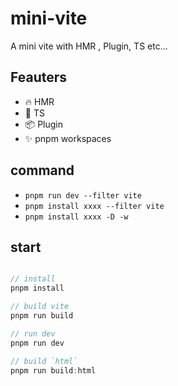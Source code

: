 # mini-vite

A mini vite with HMR , Plugin, TS etc...

## Feauters

- 🔥 HMR
- 🔧 TS
- 📦 Plugin
- ✨ pnpm workspaces

## command

- `pnpm run dev --filter vite`
- `pnpm install xxxx --filter vite`
- `pnpm install xxxx -D -w`

## start

```javascript

// install
pnpm install

// build vite
pnpm run build

// run dev
pnpm run dev

// build `html`
pnpm run build:html

```

